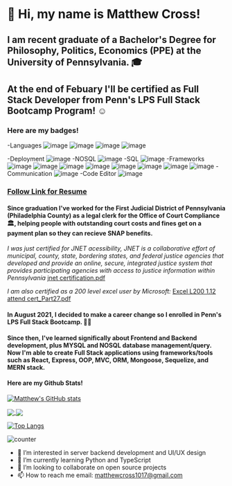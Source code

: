 # 👋 Hi, my name is Matthew Cross! 
## I am recent graduate of a Bachelor's Degree for Philosophy, Politics, Economics (PPE) at the University of Pennsylvania. 🎓

## At the end of Febuary I'll be certified as Full Stack Developer from Penn's LPS Full Stack Bootcamp Program! ☺

### Here are my badges!
-Languages
![image](https://img.shields.io/badge/CSS3-1572B6?style=for-the-badge&logo=css3&logoColor=white)
![image](https://img.shields.io/badge/HTML5-E34F26?style=for-the-badge&logo=html5&logoColor=white)
![image](https://img.shields.io/badge/JavaScript-323330?style=for-the-badge&logo=javascript&logoColor=F7DF1E)
![image](https://img.shields.io/badge/json-5E5C5C?style=for-the-badge&logo=json&logoColor=white)

-Deployment
![image](https://img.shields.io/badge/Heroku-430098?style=for-the-badge&logo=heroku&logoColor=white)
-NOSQL
![image](https://img.shields.io/badge/MongoDB-4EA94B?style=for-the-badge&logo=mongodb&logoColor=white)
-SQL
![image](https://img.shields.io/badge/MySQL-005C84?style=for-the-badge&logo=mysql&logoColor=white)
-Frameworks
![image](https://img.shields.io/badge/Apollo%20GraphQL-311C87?&style=for-the-badge&logo=Apollo%20GraphQL&logoColor=white)
![image](https://img.shields.io/badge/Bootstrap-563D7C?style=for-the-badge&logo=bootstrap&logoColor=white)
![image](https://img.shields.io/badge/Tailwind_CSS-38B2AC?style=for-the-badge&logo=tailwind-css&logoColor=white)
![image](https://img.shields.io/badge/Express.js-000000?style=for-the-badge&logo=express&logoColor=white)
![image](https://img.shields.io/badge/Jest-C21325?style=for-the-badge&logo=jest&logoColor=white)
![image](https://img.shields.io/badge/npm-CB3837?style=for-the-badge&logo=npm&logoColor=white)
![image](https://img.shields.io/badge/React-20232A?style=for-the-badge&logo=react&logoColor=61DAFB)
![image](https://img.shields.io/badge/Redux-593D88?style=for-the-badge&logo=redux&logoColor=white)
 -Communication
![image](https://img.shields.io/badge/Slack-4A154B?style=for-the-badge&logo=slack&logoColor=white)
 -Code Editor
![image](https://img.shields.io/badge/Visual_Studio_Code-0078D4?style=for-the-badge&logo=visual%20studio%20code&logoColor=white)

### [Follow Link for Resume](https://docs.google.com/document/d/e/2PACX-1vQy_QYPokd4li8-Y2TJTspxn39mjuchWxiBYLDCwhltT8AD6g9iCJijeRbXSSVlIGByxYfY1WZwdE8t/pub)

#### Since graduation I've worked for the First Judicial District of Pennsylvania (Philadelphia County) as a legal clerk for the Office of Court Compliance 🏛️, helping people with outstanding court costs and fines get on a payment plan so they can recieve SNAP benefits. 

*I was just certified for JNET acessibility, JNET is a collaborative effort of municipal, county, state, bordering states, and federal justice agencies that developed and provide an online, secure, integrated justice system that provides participating agencies with access to justice information within Pennsylvania*
[jnet certification.pdf](https://github.com/matt-cross23/matt-cross23/files/8090457/jnet.overview.pdf)

*I am also certified as a 200 level excel user by Microsoft:* 
[Excel L200 1.12 attend cert_Part27.pdf](https://github.com/matt-cross23/matt-cross23/files/8004163/Excel.L200.1.12.attend.cert_Part27.pdf)



#### In August 2021, I decided to make a career change so I enrolled in Penn's LPS Full Stack Bootcamp. 👨‍💻

#### Since then, I've learned significally about Frontend and Backend development, plus MYSQL and NOSQL database management/query. Now I'm able to create Full Stack applications using frameworks/tools such as React, Express, OOP, MVC, ORM, Mongoose, Sequelize, and MERN stack.   

#### Here are my Github Stats!
 
[![Matthew's GitHub stats](https://github-readme-stats.vercel.app/api/?username=matt-cross23&theme=shades-of-purple&show_icons=true)](https://github.com/matt_cross23/github-readme-stats)

<a href="https://github.com/matt-cross23/github-readme-stats">
  <img align="center" src="https://github-readme-stats.vercel.app/api/pin/?username=matt-cross23&repo=E-Commerce-Backend" />
</a>
<a href="https://github.com/matt-cross23/Tech-Blog">
  <img align="center" src="https://github-readme-stats.vercel.app/api/pin/?username=matt-cross23&repo=Tech-Blog" />
</a>
       
[![Top Langs](https://github-readme-stats.vercel.app/api/top-langs/?username=matt-cross23)](https://github.com/matt-cross23/github-readme-stats)

![counter](https://enyvrulwi7s4ubg.m.pipedream.net)

- 👀 I’m interested in server backend development and UI/UX design
- 🌱 I’m currently learning Python and TypeScript
- 💞️ I’m looking to collaborate on open source projects
- 📫 How to reach me email: matthewcross1017@gmail.com 



